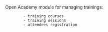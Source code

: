 Open Academy module for managing trainings:

            - training courses
            - training sessions
            - attendees registration

